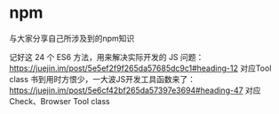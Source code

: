 # npm
与大家分享自己所涉及到的npm知识

记好这 24 个 ES6 方法，用来解决实际开发的 JS 问题：https://juejin.im/post/5e5ef2f9f265da57685dc9c1#heading-12  对应Tool class
书到用时方恨少，一大波JS开发工具函数来了：https://juejin.im/post/5e6cf42bf265da57397e3694#heading-47    对应Check、Browser Tool class



